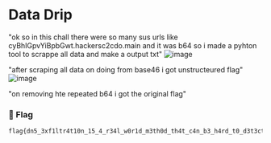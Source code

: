 # Data Drip

"ok so in this chall there were so many sus urls like cyBhIGpvYiBpbGwt.hackersc2cdo.main and it was b64 so i made a pyhton tool to scrappe all data and make a output txt"
![image](https://github.com/user-attachments/assets/948b1551-3431-4c46-8a28-d16b10e62699)

"after scraping all data on doing from base46 i got unstructeured flag"
![image](https://github.com/user-attachments/assets/7df735d9-d3f3-47a5-9dae-c01b323775a7)

"on removing hte repeated b64 i got the original flag"

### 🏁 Flag  
```
flag{dn5_3xf1ltr4t10n_15_4_r34l_w0r1d_m3th0d_th4t_c4n_b3_h4rd_t0_d3t3ct}

```
